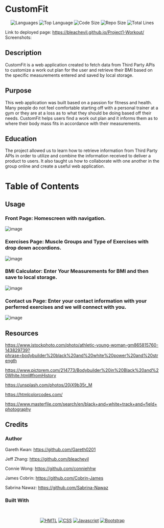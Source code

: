 # CustomFit 

<p align="center">
    <img src="https://img.shields.io/github/languages/count/bleachevil/Project1-Workout?style=for-the-badge" alt="Languages" />
    <img src="https://img.shields.io/github/languages/top/bleachevil/Project1-Workout?style=for-the-badge" alt="Top Language" />
    <img src="https://img.shields.io/github/languages/code-size/bleachevil/Project1-Workout?style=for-the-badge" alt="Code Size" />
    <img src="https://img.shields.io/github/repo-size/bleachevil/Project1-Workout?style=for-the-badge" alt="Repo Size" />   
    <img src="https://img.shields.io/tokei/lines/github/bleachevil/Project1-Workout?style=for-the-badge" alt="Total Lines" />
</p>

Link to deployed page: https://bleachevil.github.io/Project1-Workout/
Screenshots: 

## Description

CustomFit is a web application created to fetch data from Third Party APIs to customize a work out plan for the user and retrieve their BMI based on the specific measurements entered and saved by local storage.  

## Purpose 

This web application was built based on a passion for fitness and health. Many people do not feel comfortable starting off with a personal trainer at a gym or they are at a loss as to what they should be doing based off their needs. CustomFit helps users find a work out plan and it informs them as to where their body mass fits in accordance with their measurements. 

## Education

The project allowed us to learn how to retrieve information from Third Party APIs in order to utilize and combine the information received to deliver a product to users. It also taught us how to collaborate with one another in the group online and create a useful web application. 

# Table of Contents 

## Usage

### Front Page: Homescreen with navigation.

![image](https://user-images.githubusercontent.com/16517540/195738767-7ddeb52f-76b0-4c28-ac28-0069af1b42c6.png)

### Exercises Page: Muscle Groups and Type of Exercises with drop down accordions.

![image](https://user-images.githubusercontent.com/16517540/195738045-ec53810d-6638-4408-82c2-6d3c1a21960a.png)

### BMI Calculator: Enter Your Measurements for BMI and then save to local storage.

![image](https://user-images.githubusercontent.com/16517540/195738735-8ee68350-6286-4f0f-9f85-afba60353633.png)

### Contact us Page: Enter your contact information with your perferred exercises and we will connect with you.
![image](https://user-images.githubusercontent.com/16517540/195738644-35aade6d-0b8b-4ec4-a1ba-a214cc73e42e.png)


## Resources 

https://www.istockphoto.com/photo/athletic-young-woman-gm865815760-143829739?phrase=bodybuilder%20black%20and%20white%20power%20and%20strength

https://www.pictorem.com/214773/Bodybuilder%20in%20Black%20and%20White.html#fromHistory

https://unsplash.com/photos/20jX9b35r_M

https://htmlcolorcodes.com/

https://www.masterfile.com/search/en/black+and+white+track+and+field+photography

## Credits

### Author

Gareth Kwan: https://github.com/Gareth0201

Jeff Zhang: https://github.com/bleachevil

Connie Wong: https://github.com/conniehhw

James Cobrin: https://github.com/Cobrin-James

Sabrina Nawaz: https://github.com/Sabrina-Nawaz


### Built With

</br>
<p align="center">
    <a href="https://developer.mozilla.org/en-US/docs/Web/HTML"><img src="https://img.shields.io/badge/-HTML-orange?style=for-the-badge"  alt="HMTL" /></a>
    <a href="https://developer.mozilla.org/en-US/docs/Web/CSS"><img src="https://img.shields.io/badge/-CSS-blue?style=for-the-badge" alt="CSS" /></a>
    <a href="https://www.javascript.com/"><img src="https://img.shields.io/badge/-Javascript-yellow?style=for-the-badge" alt="Javascript" /></a>
    <a href="https://getbootstrap.com/"><img src="https://img.shields.io/badge/-Bootstrap-blueviolet?style=for-the-badge" alt="Bootstrap" /></a>
</p>

